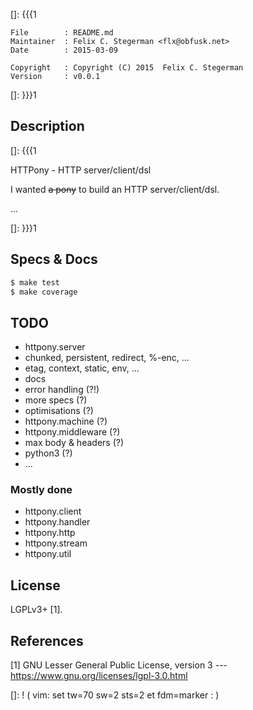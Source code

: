 []: {{{1

    File        : README.md
    Maintainer  : Felix C. Stegerman <flx@obfusk.net>
    Date        : 2015-03-09

    Copyright   : Copyright (C) 2015  Felix C. Stegerman
    Version     : v0.0.1

[]: }}}1

<!-- badge? -->

## Description
[]: {{{1

  HTTPony - HTTP server/client/dsl

  I wanted ~~a pony~~ to build an HTTP server/client/dsl.

  ...

[]: }}}1

## Specs & Docs

```bash
$ make test
$ make coverage
```

## TODO

  * httpony.server
  * chunked, persistent, redirect, %-enc, ...
  * etag, context, static, env, ...
  * docs
  * error handling (?!)
  * more specs (?)
  * optimisations (?)
  * httpony.machine (?)
  * httpony.middleware (?)
  * max body & headers (?)
  * python3 (?)
  * ...

### Mostly done

  * httpony.client
  * httpony.handler
  * httpony.http
  * httpony.stream
  * httpony.util

## License

  LGPLv3+ [1].

## References

  [1] GNU Lesser General Public License, version 3
  --- https://www.gnu.org/licenses/lgpl-3.0.html

[]: ! ( vim: set tw=70 sw=2 sts=2 et fdm=marker : )
